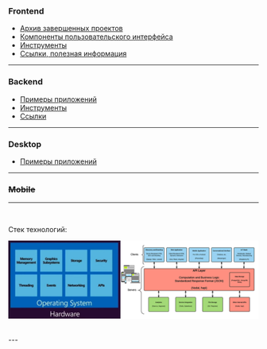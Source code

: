 ### Frontend
		
- [Архив завершенных проектов](./frontend/projects-done)
- [Компоненты пользовательского интерфейса](./frontend/ui)
- [Инструменты](./frontend/tools)
- [Ссылки, полезная информация](./frontend/links.md)


---


### Backend

- [Примеры приложений](./backend)
- [Инструменты](./backend/tools)
- [Ссылки](./backend/links.md)


---



### Desktop

- [Примеры приложений](./desktop)


---


### ~~Mobile~~


---


<br />


Стек технологий:

![](./stack.png "stack")


<br />
---
<br />












